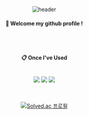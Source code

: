 <div align="center"> 

![header](https://capsule-render.vercel.app/api?type=venom&text=mythofsummer&animation=blink&color=gradient&fontColor=a)
####  :wave: Welcome my github profile !

  
 <br/>
 <br/>
  
####  :clipboard: Once I've Used 
  
 <br/>
  
<img src="https://img.shields.io/badge/SpringBoot-6DB33F?style=for-the-badge&logo=Java&logoColor=white">
<img src="https://img.shields.io/badge/SpringSecurity-6DB33F?style=for-the-badge&logo=JavaScript&logoColor=white">
<img src="https://img.shields.io/badge/JAVA-007396?style=for-the-badge&logo=java&logoColor=white">
 
   <br/>
   <br/>
 
 
  <br/>
  
[![Solved.ac
프로필](http://mazassumnida.wtf/api/v2/generate_badge?boj=mythofsummer)](https://solved.ac/mythofsummer)
</div>
